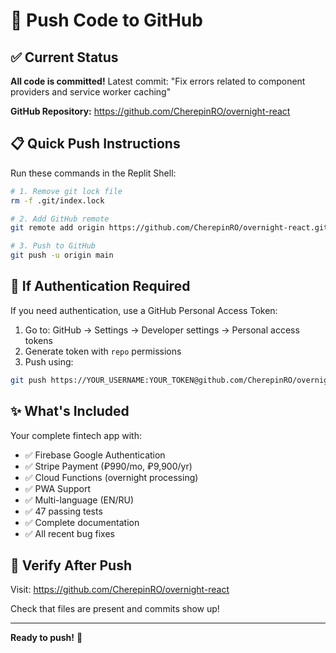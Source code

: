 # 🚀 Push Code to GitHub

## ✅ Current Status

**All code is committed!** Latest commit: "Fix errors related to component providers and service worker caching"

**GitHub Repository:** https://github.com/CherepinRO/overnight-react

## 📋 Quick Push Instructions

Run these commands in the Replit Shell:

```bash
# 1. Remove git lock file
rm -f .git/index.lock

# 2. Add GitHub remote
git remote add origin https://github.com/CherepinRO/overnight-react.git

# 3. Push to GitHub
git push -u origin main
```

## 🔐 If Authentication Required

If you need authentication, use a GitHub Personal Access Token:

1. Go to: GitHub → Settings → Developer settings → Personal access tokens
2. Generate token with `repo` permissions
3. Push using:
```bash
git push https://YOUR_USERNAME:YOUR_TOKEN@github.com/CherepinRO/overnight-react.git main
```

## ✨ What's Included

Your complete fintech app with:
- ✅ Firebase Google Authentication
- ✅ Stripe Payment (₽990/mo, ₽9,900/yr)
- ✅ Cloud Functions (overnight processing)
- ✅ PWA Support
- ✅ Multi-language (EN/RU)
- ✅ 47 passing tests
- ✅ Complete documentation
- ✅ All recent bug fixes

## 🎯 Verify After Push

Visit: https://github.com/CherepinRO/overnight-react

Check that files are present and commits show up!

---

**Ready to push!** 🚀
